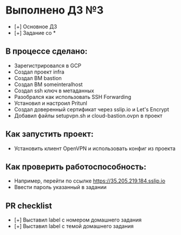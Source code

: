 # Выполнено ДЗ №3

 - [+] Основное ДЗ
 - [+] Задание со *

## В процессе сделано:
  - Зарегистрировался в GCP
  - Создал проект infra
  - Создал ВМ bastion
  - Создал ВМ someinteralhost
  - Создал ssh ключ в метаданных
  - Разобрался как использовать SSH Forwarding
  - Установил и настроил Pritunl
  - Создал доверенный сертификат через sslip.io и Let's Encrypt
  - Добавил файлы setupvpn.sh и cloud-bastion.ovpn в проект

## Как запустить проект:
 - Установить клиент OpenVPN и использовать конфиг из проекта
 
## Как проверить работоспособность:
 - Например, перейти по ссылке https://35.205.219.184.sslip.io
 - Ввести пароль указанный в задании

## PR checklist
 - [+] Выставил label с номером домашнего задания
 - [+] Выставил label с темой домашнего задания
